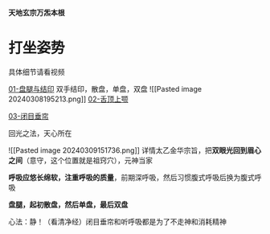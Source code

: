 
**天地玄宗万炁本根**

# **打坐姿势**

具体细节请看视频

[01-盘腿与结印](https://www.bilibili.com/video/BV1HW421A7m6/?spm_id_from=333.999.0.0&vd_source=f83ec61601a3c3b2585dac48cfba71eb)
双手结印，散盘，单盘，双盘
![[Pasted image 20240308195213.png]]
[02-舌顶上颚](https://www.bilibili.com/video/BV1pm411Z7r6/?spm_id_from=333.999.0.0)

[03-闭目垂帘](https://www.bilibili.com/video/BV1rm411o7SX/?spm_id_from=333.999.0.0&vd_source=f83ec61601a3c3b2585dac48cfba71eb)

回光之法，天心所在

![[Pasted image 20240309151736.png]]
详情太乙金华宗旨，把**双眼光回到眉心之间**（意守，这个位置就是祖窍穴），元神当家

**呼吸应悠长绵软，注重呼吸的质量**，前期深呼吸，然后习惯腹式呼吸后换为腹式呼吸

**盘腿，起初散盘，然后单盘，最后双盘**

心法：静！（看清净经）闭目垂帘和听呼吸都是为了不走神和消耗精神

